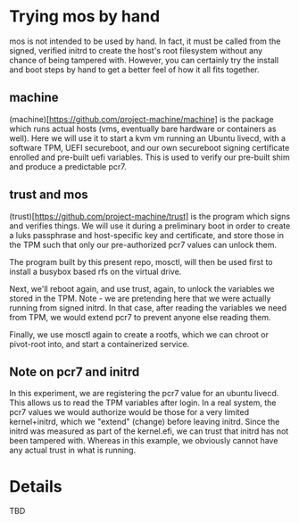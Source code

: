 # Trying mos by hand

mos is not intended to be used by hand.  In fact, it must be called from the
signed, verified initrd to create the host's root filesystem without any
chance of being tampered with.  However, you can certainly try the install
and boot steps by hand to get a better feel of how it all fits together.

## machine

(machine)[https://github.com/project-machine/machine] is the package which
runs actual hosts (vms, eventually bare hardware or containers as well).
Here we will use it to start a kvm vm running an Ubuntu livecd, with a
software TPM, UEFI secureboot, and our own secureboot signing certificate
enrolled and pre-built uefi variables.  This is used to verify our pre-built
shim and produce a predictable pcr7.

## trust and mos

(trust)[https://github.com/project-machine/trust] is the program which
signs and verifies things.  We will use it during a preliminary boot
in order to create a luks passphrase and host-specific key and certificate,
and store those in the TPM such that only our pre-authorized pcr7 values
can unlock them.

The program built by this present repo, mosctl, will then be used first
to install a busybox based rfs on the virtual drive.

Next, we'll reboot again, and use trust, again, to unlock the variables
we stored in the TPM.  Note - we are pretending here that we were actually
running from signed initrd.  In that case, after reading the variables we
need from TPM, we would extend pcr7 to prevent anyone else reading them.

Finally, we use mosctl again to create a rootfs, which we can chroot or
pivot-root into, and start a containerized service.

## Note on pcr7 and initrd

In this experiment, we are registering the pcr7 value for an ubuntu
livecd.  This allows us to read the TPM variables after login.  In a
real system, the pcr7 values we would authorize would be those for
a very limited kernel+initrd, which we "extend" (change) before leaving
initrd.  Since the initrd was measured as part of the kernel.efi, we
can trust that initrd has not been tampered with.  Whereas in this
example, we obviously cannot have any actual trust in what is running.

# Details

TBD
